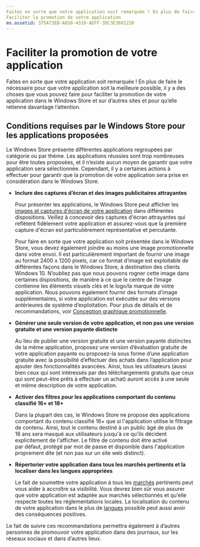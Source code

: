 ```yaml
---
Faites en sorte que votre application soit remarquée ! En plus de faire le nécessaire pour que votre application soit la meilleure possible, il y a des choses que vous pouvez faire pour faciliter la promotion de votre application dans le Windows Store et sur d’autres sites et pour qu’elle retienne davantage l’attention.
Faciliter la promotion de votre application
ms.assetid: 375A73EB-A010-4319-AEFF-3DC3E3691220
---
```


# Faciliter la promotion de votre application


Faites en sorte que votre application soit remarquée ! En plus de faire le nécessaire pour que votre application soit la meilleure possible, il y a des choses que vous pouvez faire pour faciliter la promotion de votre application dans le Windows Store et sur d’autres sites et pour qu’elle retienne davantage l’attention.

## Conditions requises par le Windows Store pour les applications proposées


Le Windows Store présente différentes applications regroupées par catégorie ou par thème. Les applications réussies sont trop nombreuses pour être toutes proposées, et il n’existe aucun moyen de garantir que votre application sera sélectionnée. Cependant, il y a certaines actions à effectuer pour garantir que la promotion de votre application sera prise en considération dans le Windows Store.

-   **Inclure des captures d’écran et des images publicitaires attrayantes**

    Pour présenter les applications, le Windows Store peut afficher les [images et captures d'écran de votre application](app-screenshots-and-images.md) dans différentes dispositions. Veillez à concevoir des captures d'écran attrayantes qui reflètent fidèlement votre application et assurez-vous que la première capture d'écran est particulièrement représentative et percutante.

    Pour faire en sorte que votre application soit présentée dans le Windows Store, vous devez également joindre au moins une image promotionnelle dans votre envoi. Il est particulièrement important de fournir une image au format 2400 x 1200 pixels, car ce format d’image est exploitable de différentes façons dans le Windows Store, à destination des clients Windows 10. N’oubliez pas que nous pouvons rogner cette image dans certaines dispositions, de manière à ce que le centre de l’image contienne les éléments visuels clés et le logo/la marque de votre application. Nous pouvons également fournir des formats d’image supplémentaires, si votre application est exécutée sur des versions antérieures de système d’exploitation. Pour plus de détails et de recommandations, voir [Conception graphique promotionnelle](app-screenshots-and-images.md#promotional-artwork).

-   **Générer une seule version de votre application, et non pas une version gratuite et une version payante distincte**

    Au lieu de publier une version gratuite et une version payante distinctes de la même application, proposez une version d’évaluation gratuite de votre application payante ou proposez-la sous forme d’une application gratuite avec la possibilité d’effectuer des achats dans l’application pour ajouter des fonctionnalités avancées. Ainsi, tous les utilisateurs (aussi bien ceux qui sont intéressés par des téléchargements gratuits que ceux qui sont peut-être prêts à effectuer un achat) auront accès à une seule et même description de votre application.

-   **Activer des filtres pour les applications comportant du contenu classifié 16+ et 18+**

    Dans la plupart des cas, le Windows Store ne propose des applications comportant du contenu classifié 16+ que si l'application utilise le filtrage de contenu. Ainsi, tout le contenu destiné à un public âgé de plus de 16 ans sera masqué aux utilisateurs jusqu'à ce qu'ils décident explicitement de l'afficher. Le filtre de contenu doit être activé par défaut, protégé par mot de passe et disponible dans l'application proprement dite (et non pas sur un site web distinct).

-   **Répertorier votre application dans tous les marchés pertinents et la localiser dans les langues appropriées**

    Le fait de soumettre votre application à tous les [marchés](define-pricing-and-market-selection.md) pertinents peut vous aider à accroître sa visibilité. Vous devrez bien sûr vous assurer que votre application est adaptée aux marchés sélectionnés et qu’elle respecte toutes les réglementations locales. La localisation du contenu de votre application dans le plus de [langues](supported-languages.md) possible peut aussi avoir des conséquences positives.

Le fait de suivre ces recommandations permettra également à d’autres personnes de promouvoir votre application dans des journaux, sur les réseaux sociaux et dans d’autres lieux.

 

 






<!--HONumber=Mar16_HO1-->



